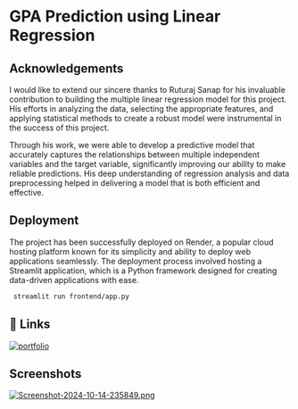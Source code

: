 
# GPA Prediction using Linear Regression


## Acknowledgements

I would like to extend our sincere thanks to Ruturaj Sanap for his invaluable contribution to building the multiple linear regression model for this project. His efforts in analyzing the data, selecting the appropriate features, and applying statistical methods to create a robust model were instrumental in the success of this project.

Through his work, we were able to develop a predictive model that accurately captures the relationships between multiple independent variables and the target variable, significantly improving our ability to make reliable predictions. His deep understanding of regression analysis and data preprocessing helped in delivering a model that is both efficient and effective.


## Deployment

The project has been successfully deployed on Render, a popular cloud hosting platform known for its simplicity and ability to deploy web applications seamlessly. The deployment process involved hosting a Streamlit application, which is a Python framework designed for creating data-driven applications with ease.

```bash
 streamlit run frontend/app.py
```


## 🔗 Links
[![portfolio](https://img.shields.io/badge/my_portfolio-000?style=for-the-badge&logo=ko-fi&logoColor=white)](https://gpa-ltaw.onrender.com/)



## Screenshots

[![Screenshot-2024-10-14-235849.png](https://i.postimg.cc/QCN5LJP9/Screenshot-2024-10-14-235849.png)](https://postimg.cc/gX5r88Gm)

